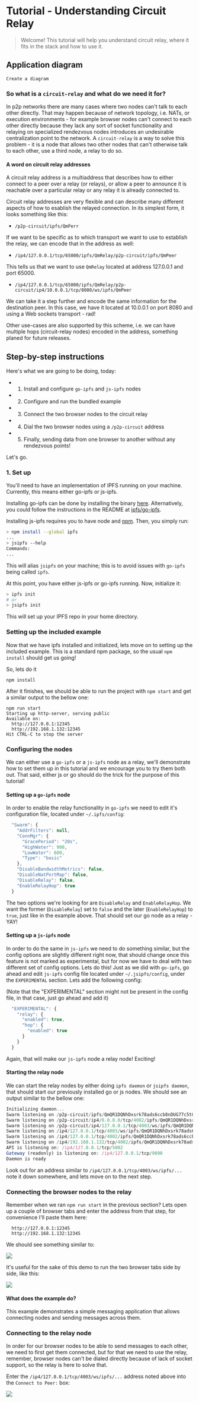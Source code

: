 # Tutorial - Understanding Circuit Relay

> Welcome! This tutorial will help you understand circuit relay, where it fits in the stack and how to use it.

## Application diagram

```
Create a diagram
```

### So what is a `circuit-relay` and what do we need it for?

In p2p networks there are many cases where two nodes can't talk to each other directly. That may happen because of network topology, i.e. NATs, or execution environments - for example browser nodes can't connect to each other directly because they lack any sort of socket functionality and relaying on specialized rendezvous nodes introduces an undesirable centralization point to the network. A `circuit-relay` is a way to solve this problem - it is a node that allows two other nodes that can't otherwise talk to each other, use a third node, a relay to do so.

#### A word on circuit relay addresses

A circuit relay address is a multiaddress that describes how to either connect to a peer over a relay (or relays), or allow a peer to announce it is reachable over a particular relay or any relay it is already connected to. 

Circuit relay addresses are very flexible and can describe many different aspects of how to esablish the relayed connection. In its simplest form, it looks something like this:

- `/p2p-circuit/ipfs/QmPerr`

If we want to be specific as to which transport we want to use to establish the relay, we can encode that in the address as well:

- `/ip4/127.0.0.1/tcp/65000/ipfs/QmRelay/p2p-circuit/ipfs/QmPeer`

This tells us that we want to use `QmRelay` located at address 127.0.0.1 and port 65000.

- `/ip4/127.0.0.1/tcp/65000/ipfs/QmRelay/p2p-circuit/ip4/10.0.0.1/tcp/8080/ws/ipfs/QmPeer`

We can take it a step further and encode the same information for the destination peer. In this case, we have it located at 10.0.0.1 on port 8080 and using a Web sockets transport - rad!

Other use-cases are also supported by this scheme, i.e. we can have multiple hops (circuit-relay nodes) encoded in the address, something planed for future releases.

## Step-by-step instructions

Here's what we are going to be doing, today:

- 1. Install and configure `go-ipfs` and `js-ipfs` nodes
- 2. Configure and run the bundled example
- 3. Connect the two browser nodes to the circuit relay
- 4. Dial the two browser nodes using a `/p2p-circuit` address
- 5. Finally, sending data from one browser to another without any rendezvous points!

Let's go.

### 1. Set up

You'll need to have an implementation of IPFS running on your machine. Currently, this means either go-ipfs or js-ipfs.

Installing go-ipfs can be done by installing the binary [here](https://ipfs.io/ipns/dist.ipfs.io/#go-ipfs). Alternatively, you could follow the instructions in the README at [ipfs/go-ipfs](https://github.com/ipfs/go-ipfs).

Installing js-ipfs requires you to have node and [npm](https://www.npmjs.com). Then, you simply run:

```sh
> npm install --global ipfs
...
> jsipfs --help
Commands:
...
```

This will alias `jsipfs` on your machine; this is to avoid issues with `go-ipfs` being called `ipfs`.

At this point, you have either js-ipfs or go-ipfs running. Now, initialize it:

```sh
> ipfs init
# or
> jsipfs init
```

This will set up your IPFS repo in your home directory.

### Setting up the included example

Now that we have ipfs installed and initialized, lets move on to setting up the included example. This is a standard npm package, so the usual `npm install` should get us going!

So, lets do it

```
npm install
```

After it finishes, we should be able to run the project with `npm start` and get a similar output to the bellow one:

```
npm run start
Starting up http-server, serving public
Available on:
  http://127.0.0.1:12345
  http://192.168.1.132:12345
Hit CTRL-C to stop the server
```

### Configuring the nodes

We can either use a `go-ipfs` or a `js-ipfs` node as a relay, we'll demonstrate how to set them up in this tutorial and we encourage you to try them both out. That said, either js or go should do the trick for the purpose of this tutorial!

#### Setting up a `go-ipfs` node

In order to enable the relay functionality in `go-ipfs` we need to edit it's configuration file, located under `~/.ipfs/config`:

```js
  "Swarm": {
    "AddrFilters": null,
    "ConnMgr": {
      "GracePeriod": "20s",
      "HighWater": 900,
      "LowWater": 600,
      "Type": "basic"
    },
    "DisableBandwidthMetrics": false,
    "DisableNatPortMap": false,
    "DisableRelay": false,
    "EnableRelayHop": true
  }
```

The two options we're looking for are `DisableRelay` and `EnableRelayHop`. We want the former (`DisableRelay`) set to `false` and the later (`EnableRelayHop`) to `true`, just like in the example above. That should set our go node as a relay - YAY!

#### Setting up a `js-ipfs` node

In order to do the same in `js-ipfs` we need to do something similar, but the config options are slightly different right now, that should change once this feature is not marked as experimental, but for now we have to deal with two different set of config options. Lets do this! Just as we did with `go-ipfs`, go ahead and edit `js-ipfs` config file located under `~/.jsipfs/config`, under the `EXPERIMENTAL` section. Lets add the following config:

(Note that the "EXPERIMENTAL" section might not be present in the config file, in that case, just go ahead and add it)

```js
  "EXPERIMENTAL": {
    "relay": {
      "enabled": true,
      "hop": {
        "enabled": true
      }
    }
  }
```

Again, that will make our `js-ipfs` node a relay node! Exciting!

#### Starting the relay node

We can start the relay nodes by either doing `ipfs daemon` or `jsipfs daemon`, that should start our previously installed go or js nodes. We should see an output similar to the bellow one:

```js
Initializing daemon...
Swarm listening on /p2p-circuit/ipfs/QmQR1DQNhDxsrk78ads6ccb8nDUG77c5tGK95HiXwQKUuV
Swarm listening on /p2p-circuit/ip4/0.0.0.0/tcp/4002/ipfs/QmQR1DQNhDxsrk78ads6ccb8nDUG77c5tGK95HiXwQKUuV
Swarm listening on /p2p-circuit/ip4/127.0.0.1/tcp/4003/ws/ipfs/QmQR1DQNhDxsrk78ads6ccb8nDUG77c5tGK95HiXwQKUuV
Swarm listening on /ip4/127.0.0.1/tcp/4003/ws/ipfs/QmQR1DQNhDxsrk78ads6ccb8nDUG77c5tGK95HiXwQKUuV
Swarm listening on /ip4/127.0.0.1/tcp/4002/ipfs/QmQR1DQNhDxsrk78ads6ccb8nDUG77c5tGK95HiXwQKUuV
Swarm listening on /ip4/192.168.1.132/tcp/4002/ipfs/QmQR1DQNhDxsrk78ads6ccb8nDUG77c5tGK95HiXwQKUuV
API is listening on: /ip4/127.0.0.1/tcp/5002
Gateway (readonly) is listening on: /ip4/127.0.0.1/tcp/9090
Daemon is ready
```

Look out for an address similar to `/ip4/127.0.0.1/tcp/4003/ws/ipfs/...` note it down somewhere, and lets move on to the next step.

### Connecting the browser nodes to the relay

Remember when we ran `npm run start` in the previous section? Lets open up a couple of browser tabs and enter the address from that step, for convenience I'll paste them here:

```
  http://127.0.0.1:12345
  http://192.168.1.132:12345
```

We should see something similar to:

![](./img/img1.png)

It's useful for the sake of this demo to run the two browser tabs side by side, like this:

![](./img/img2.png)

#### What does the example do?

This example demonstrates a simple messaging application that allows connecting nodes and sending messages across them.

### Connecting to the relay node

In order for our browser nodes to be able to send messages to each other, we need to first get them connected, but for that we need to use the relay, remember, browser nodes can't be dialed directly because of lack of socket support, so the relay is here to solve that.

Enter the `/ip4/127.0.0.1/tcp/4003/ws/ipfs/...` address noted above into the `Connect to Peer:` box:

![](./img/img3.png)
